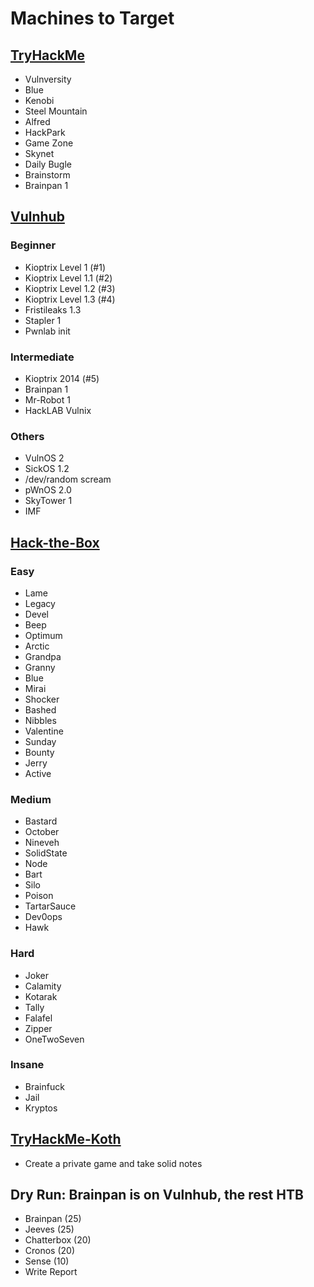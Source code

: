 # Machines to Target
## [TryHackMe](https://tryhackme.com/)
- Vulnversity
- Blue
- Kenobi
- Steel Mountain
- Alfred
- HackPark
- Game Zone
- Skynet
- Daily Bugle
- Brainstorm
- Brainpan 1

## [Vulnhub](https://www.vulnhub.com/)
### Beginner 
- Kioptrix Level 1 (#1)
- Kioptrix Level 1.1 (#2)
- Kioptrix Level 1.2 (#3)
- Kioptrix Level 1.3 (#4)
- Fristileaks 1.3
- Stapler 1
- Pwnlab init

### Intermediate
- Kioptrix 2014 (#5)
- Brainpan 1
- Mr-Robot 1
- HackLAB Vulnix

### Others
- VulnOS 2
- SickOS 1.2
- /dev/random scream
- pWnOS 2.0
- SkyTower 1
- IMF

## [Hack-the-Box](https://www.hackthebox.eu/)
### Easy
- Lame
- Legacy
- Devel
- Beep
- Optimum
- Arctic
- Grandpa
- Granny
- Blue
- Mirai
- Shocker
- Bashed
- Nibbles
- Valentine
- Sunday
- Bounty
- Jerry
- Active

### Medium
- Bastard
- October
- Nineveh
- SolidState
- Node
- Bart
- Silo
- Poison
- TartarSauce
- Dev0ops
- Hawk

### Hard
- Joker
- Calamity
- Kotarak
- Tally
- Falafel
- Zipper
- OneTwoSeven

### Insane
- Brainfuck
- Jail
- Kryptos

## [TryHackMe-Koth](https://tryhackme.com/games/koth)
- Create a private game and take solid notes

## Dry Run: Brainpan is on Vulnhub, the rest HTB
- Brainpan (25)
- Jeeves (25)
- Chatterbox (20)
- Cronos (20)
- Sense (10)
- Write Report

